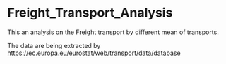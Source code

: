 # Freight_Transport_Analysis

This an analysis on the Freight transport by different mean of transports.

The data are being extracted by https://ec.europa.eu/eurostat/web/transport/data/database
